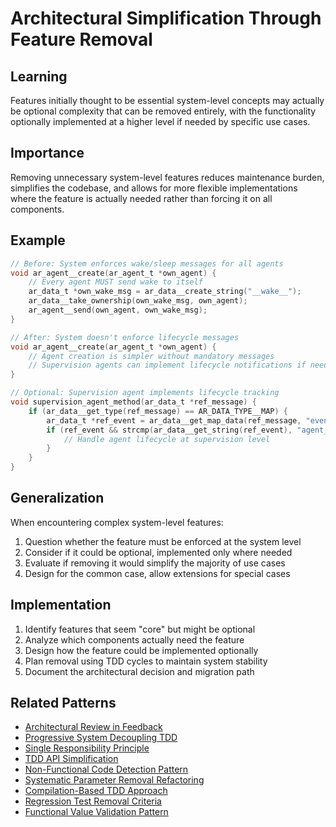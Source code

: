 # Architectural Simplification Through Feature Removal

## Learning
Features initially thought to be essential system-level concepts may actually be optional complexity that can be removed entirely, with the functionality optionally implemented at a higher level if needed by specific use cases.

## Importance
Removing unnecessary system-level features reduces maintenance burden, simplifies the codebase, and allows for more flexible implementations where the feature is actually needed rather than forcing it on all components.

## Example
```c
// Before: System enforces wake/sleep messages for all agents
void ar_agent__create(ar_agent_t *own_agent) {
    // Every agent MUST send wake to itself
    ar_data_t *own_wake_msg = ar_data__create_string("__wake__");
    ar_data__take_ownership(own_wake_msg, own_agent);
    ar_agent__send(own_agent, own_wake_msg);
}

// After: System doesn't enforce lifecycle messages
void ar_agent__create(ar_agent_t *own_agent) {
    // Agent creation is simpler without mandatory messages
    // Supervision agents can implement lifecycle notifications if needed
}

// Optional: Supervision agent implements lifecycle tracking
void supervision_agent_method(ar_data_t *ref_message) {
    if (ar_data__get_type(ref_message) == AR_DATA_TYPE__MAP) {
        ar_data_t *ref_event = ar_data__get_map_data(ref_message, "event");
        if (ref_event && strcmp(ar_data__get_string(ref_event), "agent_created") == 0) {
            // Handle agent lifecycle at supervision level
        }
    }
}
```

## Generalization
When encountering complex system-level features:
1. Question whether the feature must be enforced at the system level
2. Consider if it could be optional, implemented only where needed
3. Evaluate if removing it would simplify the majority of use cases
4. Design for the common case, allow extensions for special cases

## Implementation
1. Identify features that seem "core" but might be optional
2. Analyze which components actually need the feature
3. Design how the feature could be implemented optionally
4. Plan removal using TDD cycles to maintain system stability
5. Document the architectural decision and migration path

## Related Patterns
- [Architectural Review in Feedback](architectural-review-in-feedback.md)
- [Progressive System Decoupling TDD](progressive-system-decoupling-tdd.md)
- [Single Responsibility Principle](single-responsibility-principle.md)
- [TDD API Simplification](tdd-api-simplification.md)
- [Non-Functional Code Detection Pattern](non-functional-code-detection-pattern.md)
- [Systematic Parameter Removal Refactoring](systematic-parameter-removal-refactoring.md)
- [Compilation-Based TDD Approach](compilation-based-tdd-approach.md)
- [Regression Test Removal Criteria](regression-test-removal-criteria.md)
- [Functional Value Validation Pattern](functional-value-validation-pattern.md)